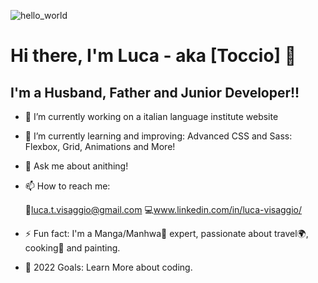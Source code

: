 ![hello_world](https://user-images.githubusercontent.com/103050056/192830939-17696550-59f5-4b88-8a96-24db77a621eb.jpg)


# Hi there, I'm Luca - aka [Toccio] 👋


## I'm a Husband, Father and Junior Developer!!

- 🔭 I’m currently working on a italian language institute website

- 🌱 I’m currently learning and improving: Advanced CSS and Sass: Flexbox, Grid, Animations and More!

- 💬 Ask me about anithing!

- 📫 How to reach me:

  📧luca.t.visaggio@gmail.com
  💻www.linkedin.com/in/luca-visaggio/

- ⚡ Fun fact: I'm a Manga/Manhwa🗾 expert, passionate about travel🌍, cooking🍕 and painting.
- 🥅 2022 Goals: Learn More about coding.
